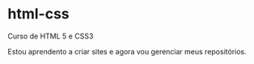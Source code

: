 # html-css
 Curso de HTML 5 e CSS3

Estou aprendento a criar sites e agora vou gerenciar meus repositórios.